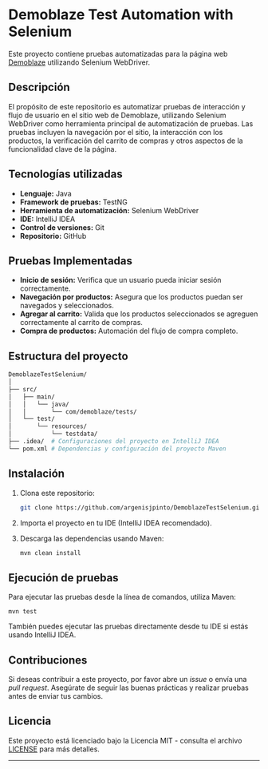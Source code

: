 # Demoblaze Test Automation with Selenium

Este proyecto contiene pruebas automatizadas para la página web [Demoblaze](https://www.demoblaze.com/) utilizando Selenium WebDriver.

## Descripción

El propósito de este repositorio es automatizar pruebas de interacción y flujo de usuario en el sitio web de Demoblaze, utilizando Selenium WebDriver como herramienta principal de automatización de pruebas. Las pruebas incluyen la navegación por el sitio, la interacción con los productos, la verificación del carrito de compras y otros aspectos de la funcionalidad clave de la página.

## Tecnologías utilizadas

- **Lenguaje:** Java
- **Framework de pruebas:** TestNG
- **Herramienta de automatización:** Selenium WebDriver
- **IDE:** IntelliJ IDEA
- **Control de versiones:** Git
- **Repositorio:** GitHub

## Pruebas Implementadas

- **Inicio de sesión:** Verifica que un usuario pueda iniciar sesión correctamente.
- **Navegación por productos:** Asegura que los productos puedan ser navegados y seleccionados.
- **Agregar al carrito:** Valida que los productos seleccionados se agreguen correctamente al carrito de compras.
- **Compra de productos:** Automación del flujo de compra completo.
  
## Estructura del proyecto

```sh
DemoblazeTestSelenium/
│
├── src/
│   ├── main/
│   │   └── java/
│   │       └── com/demoblaze/tests/
│   └── test/
│       └── resources/
│           └── testdata/
├── .idea/  # Configuraciones del proyecto en IntelliJ IDEA
└── pom.xml # Dependencias y configuración del proyecto Maven
```

## Instalación

1. Clona este repositorio:

    ```sh
    git clone https://github.com/argenisjpinto/DemoblazeTestSelenium.git
    ```

2. Importa el proyecto en tu IDE (IntelliJ IDEA recomendado).

3. Descarga las dependencias usando Maven:

    ```sh
    mvn clean install
    ```

## Ejecución de pruebas

Para ejecutar las pruebas desde la línea de comandos, utiliza Maven:

    mvn test
    
También puedes ejecutar las pruebas directamente desde tu IDE si estás usando IntelliJ IDEA.

## Contribuciones

Si deseas contribuir a este proyecto, por favor abre un *issue* o envía una *pull request*. Asegúrate de seguir las buenas prácticas y realizar pruebas antes de enviar tus cambios.

## Licencia

Este proyecto está licenciado bajo la Licencia MIT - consulta el archivo [LICENSE](LICENSE) para más detalles.

---
